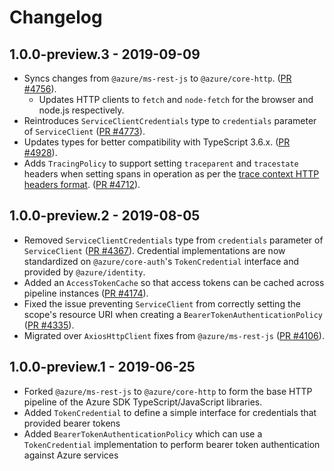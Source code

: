 # Changelog

## 1.0.0-preview.3 - 2019-09-09
- Syncs changes from `@azure/ms-rest-js` to `@azure/core-http`.
([PR #4756](https://github.com/Azure/azure-sdk-for-js/pull/4756)).
  - Updates HTTP clients to `fetch` and `node-fetch` for the browser and node.js respectively.
- Reintroduces `ServiceClientCredentials` type to `credentials` parameter of `ServiceClient`
([PR #4773](https://github.com/Azure/azure-sdk-for-js/pull/4773)).
- Updates types for better compatibility with TypeScript 3.6.x.
([PR #4928](https://github.com/Azure/azure-sdk-for-js/pull/4928)).
- Adds `TracingPolicy` to support setting `traceparent` and `tracestate` headers
when setting spans in operation as per the [trace context HTTP headers format](https://www.w3.org/TR/trace-context/#trace-context-http-headers-format).
([PR #4712](https://github.com/Azure/azure-sdk-for-js/pull/4712)).

## 1.0.0-preview.2 - 2019-08-05

- Removed `ServiceClientCredentials` type from `credentials` parameter of `ServiceClient` ([PR #4367](https://github.com/Azure/azure-sdk-for-js/pull/4367)).  Credential implementations are now standardized on `@azure/core-auth`'s `TokenCredential` interface and provided by `@azure/identity`.
- Added an `AccessTokenCache` so that access tokens can be cached across pipeline instances ([PR #4174](https://github.com/Azure/azure-sdk-for-js/pull/4174)).
- Fixed the issue preventing `ServiceClient` from correctly setting the scope's resource URI when creating a `BearerTokenAuthenticationPolicy` ([PR #4335](https://github.com/Azure/azure-sdk-for-js/pull/4335)).
- Migrated over `AxiosHttpClient` fixes from `@azure/ms-rest-js` ([PR #4106](https://github.com/Azure/azure-sdk-for-js/pull/4106)).

## 1.0.0-preview.1 - 2019-06-25

- Forked `@azure/ms-rest-js` to `@azure/core-http` to form the base HTTP pipeline of the Azure SDK TypeScript/JavaScript libraries.
- Added `TokenCredential` to define a simple interface for credentials that provided bearer tokens
- Added `BearerTokenAuthenticationPolicy` which can use a `TokenCredential` implementation to perform bearer token authentication against Azure services
